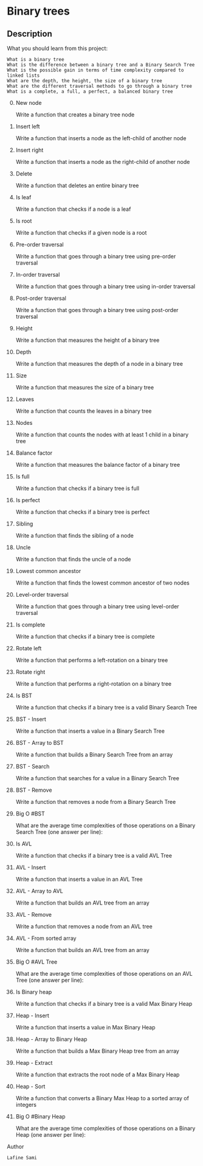# Binary trees

## Description

What you should learn from this project:

    What is a binary tree
    What is the difference between a binary tree and a Binary Search Tree
    What is the possible gain in terms of time complexity compared to linked lists
    What are the depth, the height, the size of a binary tree
    What are the different traversal methods to go through a binary tree
    What is a complete, a full, a perfect, a balanced binary tree

0. New node

    Write a function that creates a binary tree node

1. Insert left

    Write a function that inserts a node as the left-child of another node

2. Insert right

    Write a function that inserts a node as the right-child of another node

3. Delete

    Write a function that deletes an entire binary tree

4. Is leaf

    Write a function that checks if a node is a leaf

5. Is root

    Write a function that checks if a given node is a root

6. Pre-order traversal

    Write a function that goes through a binary tree using pre-order traversal

7. In-order traversal

    Write a function that goes through a binary tree using in-order traversal

8. Post-order traversal

    Write a function that goes through a binary tree using post-order traversal

9. Height

    Write a function that measures the height of a binary tree

10. Depth

    Write a function that measures the depth of a node in a binary tree

11. Size

    Write a function that measures the size of a binary tree

12. Leaves

    Write a function that counts the leaves in a binary tree

13. Nodes

    Write a function that counts the nodes with at least 1 child in a binary tree

14. Balance factor

    Write a function that measures the balance factor of a binary tree

15. Is full

    Write a function that checks if a binary tree is full

16. Is perfect

    Write a function that checks if a binary tree is perfect

17. Sibling

    Write a function that finds the sibling of a node

18. Uncle

    Write a function that finds the uncle of a node

19. Lowest common ancestor

    Write a function that finds the lowest common ancestor of two nodes

20. Level-order traversal

    Write a function that goes through a binary tree using level-order traversal

21. Is complete

    Write a function that checks if a binary tree is complete

22. Rotate left

    Write a function that performs a left-rotation on a binary tree

23. Rotate right

    Write a function that performs a right-rotation on a binary tree

24. Is BST

    Write a function that checks if a binary tree is a valid Binary Search Tree

25. BST - Insert

    Write a function that inserts a value in a Binary Search Tree

26. BST - Array to BST

    Write a function that builds a Binary Search Tree from an array

27. BST - Search

    Write a function that searches for a value in a Binary Search Tree

28. BST - Remove

    Write a function that removes a node from a Binary Search Tree

29. Big O #BST

    What are the average time complexities of those operations on a Binary Search Tree (one answer per line):

30. Is AVL

    Write a function that checks if a binary tree is a valid AVL Tree

31. AVL - Insert

    Write a function that inserts a value in an AVL Tree

32. AVL - Array to AVL

    Write a function that builds an AVL tree from an array

33. AVL - Remove

    Write a function that removes a node from an AVL tree

34. AVL - From sorted array

    Write a function that builds an AVL tree from an array

35. Big O #AVL Tree

    What are the average time complexities of those operations on an AVL Tree (one answer per line):

36. Is Binary heap

    Write a function that checks if a binary tree is a valid Max Binary Heap

37. Heap - Insert

    Write a function that inserts a value in Max Binary Heap

38. Heap - Array to Binary Heap

    Write a function that builds a Max Binary Heap tree from an array

39. Heap - Extract

    Write a function that extracts the root node of a Max Binary Heap

40. Heap - Sort

    Write a function that converts a Binary Max Heap to a sorted array of integers

41. Big O #Binary Heap

    What are the average time complexities of those operations on a Binary Heap (one answer per line):

Author

    Lafine Sami 